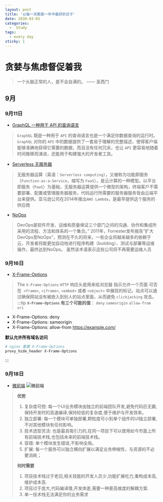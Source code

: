 ```yaml
---
layout: post
title: '🌞每一天都是一年中最好的日子'
date: 2030-03-03
categories:
  -  Study
tags:
  - every day
sticky: 1
--- 
```

# 贪婪与焦虑督促着我
>一个头脑正常的人，是不会自满的。 —— 圣西门
## 9月
### 9月11日
- [GraphQL  一种用于 API 的查询语言](https://graphql.cn/)
>`GraphQL` 既是一种用于 `API` 的查询语言也是一个满足你数据查询的运行时。 `GraphQL` 对你的 `API` 中的数据提供了一套易于理解的完整描述，使得客户端能够准确地获得它需要的数据，而且没有任何冗余，也让 `API` 更容易地随着时间推移而演进，还能用于构建强大的开发者工具。
- [Serverless 无服务器](https://zh.wikipedia.org/wiki/%E7%84%A1%E4%BC%BA%E6%9C%8D%E5%99%A8%E8%A8%88%E7%AE%97)
> 无服务器运算（英语：`Serverless computing`），又被称为功能即服务（`Function-as-a-Service`，缩写为 `FaaS`），是云计算的一种模型。以平台即服务（`PaaS`）为基础，无服务器运算提供一个微型的架构，终端客户不需要部署、配置或管理服务器服务，代码运行所需要的服务器服务皆由云端平台来提供。亚马逊公司在2014年推出`AWS Lambda`，是最早提供这个服务的供应商
- [NoOps](https://www.4hou.com/technology/10592.html)
>DevOps是软件开发、运维和质量保证三个部门之间的沟通、协作和集成所采用的流程、方法和体系的一个集合。” 2011年，Forrester发布报告“扩大DevOps至NoOps”，预测在不久的将来，一些企业将越来越多的依赖于云，开发者将能更加自动地进行程序构建（building）、测试与部署等运维操作，最终达到NoOps。 虽然该术语表示这些公司将不再需要运维人员

### 9月16日
- [X-Frame-Options](https://developer.mozilla.org/zh-CN/docs/Web/HTTP/X-Frame-Options)
>The `X-Frame-Options` `HTTP` 响应头是用来给浏览器 指示允许一个页面 可否在` <frame>`, `<iframe>`, `<embed>` 或者 `<object>` 中展现的标记。站点可以通过确保网站没有被嵌入到别人的站点里面，从而避免 `clickjacking` 攻击。
:::tip
**`X-Frame-Options` 有三个可能的值**： `deny` `sameorigin` `allow-from uri`
- X-Frame-Options: deny
- X-Frame-Options: sameorigin
- X-Frame-Options: allow-from https://example.com/

**默认允许所有域名访问**
```bash
# nginx 重置 X-Frame-Options
proxy_hide_header X-Frame-Options
```
:::

### 9月18日
- [微前端](https://juejin.im/post/5d7f702ce51d4561f777e258)
![微前端](https://user-gold-cdn.xitu.io/2019/4/10/16a07137f3993690?imageView2/0/w/1280/h/960/format/webp/ignore-error/1)
>  **优势**
>  1.  复杂度可控: 每一个UI业务模块由独立的前端团队开发,避免代码巨无霸,保持开发时的高速编译,保持较低的复杂度,便于维护与开发效率。
>  2.  独立部署: 每一个模块可单独部署,颗粒度可小到单个组件的UI独立部署,不对其他模块有任何影响。
>  3.  技术选型灵活: 也是最具吸引力的,在同一项目下可以使用如今市面上所有前端技术栈,也包括未来的前端技术栈。
>  4.  容错: 单个模块发生错误,不影响全局。
>  5.  扩展: 每一个服务可以独立横向扩展以满足业务伸缩性，与资源的不必要消耗；
>
> **何时需要**
>1.  项目技术栈过于老旧,相关技能的开发人员少,功能扩展吃力,重构成本高,维护成本高.
>1.  项目过于庞大,代码编译慢,开发体差,需要一种更高维度的解耦方案.
>1.  单一技术栈无法满足你的业务需求